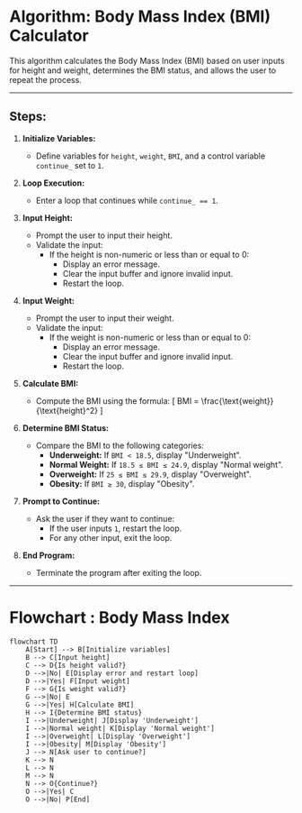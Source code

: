 # Algorithm: Body Mass Index (BMI) Calculator

This algorithm calculates the Body Mass Index (BMI) based on user inputs for height and weight, determines the BMI status, and allows the user to repeat the process.

---

## Steps:

1. **Initialize Variables:**
   - Define variables for `height`, `weight`, `BMI`, and a control variable `continue_` set to `1`.

2. **Loop Execution:**
   - Enter a loop that continues while `continue_ == 1`.

3. **Input Height:**
   - Prompt the user to input their height.
   - Validate the input:
     - If the height is non-numeric or less than or equal to 0:
       - Display an error message.
       - Clear the input buffer and ignore invalid input.
       - Restart the loop.

4. **Input Weight:**
   - Prompt the user to input their weight.
   - Validate the input:
     - If the weight is non-numeric or less than or equal to 0:
       - Display an error message.
       - Clear the input buffer and ignore invalid input.
       - Restart the loop.

5. **Calculate BMI:**
   - Compute the BMI using the formula:
     \[
     BMI = \frac{\text{weight}}{\text{height}^2}
     \]

6. **Determine BMI Status:**
   - Compare the BMI to the following categories:
     - **Underweight:** If `BMI < 18.5`, display "Underweight".
     - **Normal Weight:** If `18.5 ≤ BMI ≤ 24.9`, display "Normal weight".
     - **Overweight:** If `25 ≤ BMI ≤ 29.9`, display "Overweight".
     - **Obesity:** If `BMI ≥ 30`, display "Obesity".

7. **Prompt to Continue:**
   - Ask the user if they want to continue:
     - If the user inputs `1`, restart the loop.
     - For any other input, exit the loop.

8. **End Program:**
   - Terminate the program after exiting the loop.

---

# Flowchart : Body Mass Index
```mermaid
flowchart TD
    A[Start] --> B[Initialize variables]
    B --> C[Input height]
    C --> D{Is height valid?}
    D -->|No| E[Display error and restart loop]
    D -->|Yes| F[Input weight]
    F --> G{Is weight valid?}
    G -->|No| E
    G -->|Yes| H[Calculate BMI]
    H --> I{Determine BMI status}
    I -->|Underweight| J[Display 'Underweight']
    I -->|Normal weight| K[Display 'Normal weight']
    I -->|Overweight| L[Display 'Overweight']
    I -->|Obesity| M[Display 'Obesity']
    J --> N[Ask user to continue?]
    K --> N
    L --> N
    M --> N
    N --> O{Continue?}
    O -->|Yes| C
    O -->|No| P[End]
